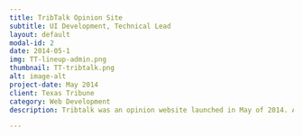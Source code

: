 ```yaml
---
title: TribTalk Opinion Site
subtitle: UI Development, Technical Lead
layout: default
modal-id: 2
date: 2014-05-1
img: TT-lineup-admin.png
thumbnail: TT-tribtalk.png
alt: image-alt
project-date: May 2014
client: Texas Tribune
category: Web Development
description: Tribtalk was an opinion website launched in May of 2014. As technical lead, I incorporated a lo-fi wireframing process with stakeholders, as well as a mobile-first design/development process. I developed the UI on the front end and back end.

---
```

